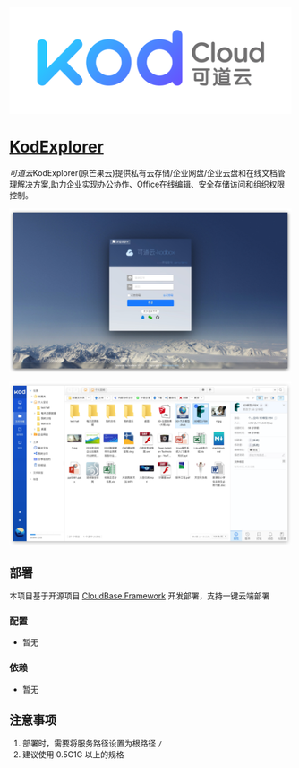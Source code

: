 ![logo](./logo.png)

# [KodExplorer](http://www.kodcloud.com)

*可道云*KodExplorer(原芒果云)提供私有云存储/企业网盘/企业云盘和在线文档管理解决方案,助力企业实现办公协作、Office在线编辑、安全存储访问和组织权限控制。

![01](./01.jpg)

![02](./02.jpg)

## 部署

本项目基于开源项目 [CloudBase Framework](https://github.com/Tencent/cloudbase-framework) 开发部署，支持一键云端部署

### 配置

- 暂无

### 依赖

- 暂无

## 注意事项

1. 部署时，需要将服务路径设置为根路径 `/`
2. 建议使用 0.5C1G 以上的规格